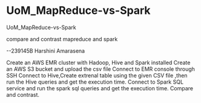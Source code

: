 # UoM_MapReduce-vs-Spark
UoM_MapReduce-vs-Spark

compare and contrast mapreduce and spark 

--239145B Harshini Amarasena

Create an AWS EMR cluster with Hadoop, Hive and Spark installed
Create an AWS S3 bucket and upload the csv file 
Connect to EMR console through SSH
Connect to Hive,Create extrenal table using the given CSV file ,then run the Hive queries and get the execution time.
Connect to Spark SQL service and run the spark sql queries and get the execution time.
Compare and contrast.
